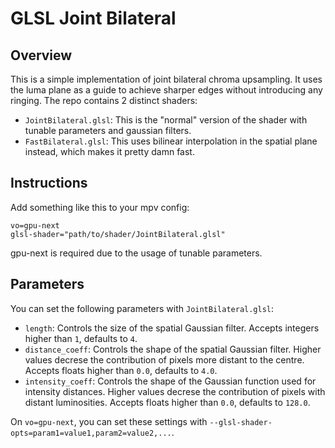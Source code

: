 # GLSL Joint Bilateral

## Overview
This is a simple implementation of joint bilateral chroma upsampling. It uses the luma plane as a guide to achieve sharper edges without introducing any ringing.
The repo contains 2 distinct shaders:
- `JointBilateral.glsl`: This is the "normal" version of the shader with tunable parameters and gaussian filters.
- `FastBilateral.glsl`: This uses bilinear interpolation in the spatial plane instead, which makes it pretty damn fast.

## Instructions
Add something like this to your mpv config:
```
vo=gpu-next
glsl-shader="path/to/shader/JointBilateral.glsl"
```
gpu-next is required due to the usage of tunable parameters.

## Parameters
You can set the following parameters with `JointBilateral.glsl`:
- `length`: Controls the size of the spatial Gaussian filter. Accepts integers higher than `1`, defaults to `4`.
- `distance_coeff`: Controls the shape of the spatial Gaussian filter. Higher values decrese the contribution of pixels more distant to the centre. Accepts floats higher than `0.0`, defaults to `4.0`.
- `intensity_coeff`: Controls the shape of the Gaussian function used for intensity distances. Higher values decrese the contribution of pixels with distant luminosities. Accepts floats higher than `0.0`, defaults to `128.0`.

On `vo=gpu-next`, you can set these settings with `--glsl-shader-opts=param1=value1,param2=value2,...`.
